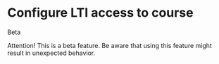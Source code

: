 # Configure LTI access to course

Beta

Attention! This is a beta feature. Be aware that using this feature might
result in unexpected behavior.

